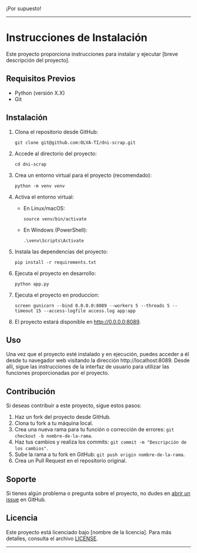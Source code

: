 ¡Por supuesto!

---

# Instrucciones de Instalación

Este proyecto proporciona instrucciones para instalar y ejecutar [breve descripción del proyecto].

## Requisitos Previos

- Python (versión X.X)
- Git

## Instalación

1. Clona el repositorio desde GitHub:

   ```
   git clone git@github.com:OLVA-TI/dni-scrap.git
   ```

2. Accede al directorio del proyecto:

   ```
   cd dni-scrap
   ```

3. Crea un entorno virtual para el proyecto (recomendado):

   ```
   python -m venv venv
   ```

4. Activa el entorno virtual:

   - En Linux/macOS:

     ```
     source venv/bin/activate
     ```

   - En Windows (PowerShell):

     ```
     .\venv\Scripts\Activate
     ```

5. Instala las dependencias del proyecto:

   ```
   pip install -r requirements.txt
   ```

7. Ejecuta el proyecto en desarrollo:

   ```
   python app.py

   ```
8. Ejecuta el proyecto en produccion:

   ```
   screen gunicorn --bind 0.0.0.0:8089 --workers 5 --threads 5 --timeout 15 --access-logfile access.log app:app
   ```

9. El proyecto estará disponible en http://0.0.0.0:8089.

## Uso

Una vez que el proyecto esté instalado y en ejecución, puedes acceder a él desde tu navegador web visitando la dirección http://localhost:8089. Desde allí, sigue las instrucciones de la interfaz de usuario para utilizar las funciones proporcionadas por el proyecto.

## Contribución

Si deseas contribuir a este proyecto, sigue estos pasos:

1. Haz un fork del proyecto desde GitHub.
2. Clona tu fork a tu máquina local.
3. Crea una nueva rama para tu función o corrección de errores: `git checkout -b nombre-de-la-rama`.
4. Haz tus cambios y realiza los commits: `git commit -m "Descripción de los cambios"`.
5. Sube la rama a tu fork en GitHub: `git push origin nombre-de-la-rama`.
6. Crea un Pull Request en el repositorio original.

## Soporte

Si tienes algún problema o pregunta sobre el proyecto, no dudes en [abrir un issue](https://github.com/OLVA-TI/dni-scrap/issues) en GitHub.

## Licencia

Este proyecto está licenciado bajo [nombre de la licencia]. Para más detalles, consulta el archivo [LICENSE](LICENSE).

---